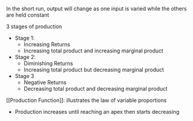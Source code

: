 
In the short run, output will change as one input is varied while the others are held constant


3 stages of production
- Stage 1:
	- Increasing Returns
	- Increasing total product and increasing marginal product
- Stage 2:
	- Diminishing Returns
	- Increasing total product but decreasing marginal product
- Stage 3
	- Negative Returns
	- Decreasing total product and decreasing marginal product


[[Production Function]]: illustrates the law of variable proportions
- Production increases until reaching an apex then starts decreasing



